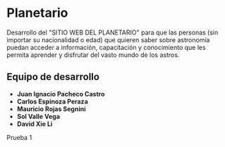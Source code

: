 # Planetario

Desarrollo del "SITIO WEB DEL PLANETARIO" para que las personas (sin importar su nacionalidad o edad) que quieren saber sobre astronomía puedan acceder a información, capacitación y conocimiento que les permita aprender y disfrutar del vasto mundo de los astros.

## Equipo de desarrollo

* **Juan Ignacio Pacheco Castro** 
* **Carlos Espinoza Peraza**
* **Mauricio Rojas Segnini**
* **Sol Valle Vega**
* **David Xie Li**

Prueba 1
